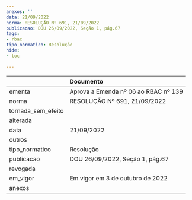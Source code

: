 ```yaml
---
anexos: ''
data: 21/09/2022
norma: RESOLUÇÃO Nº 691, 21/09/2022
publicacao: DOU 26/09/2022, Seção 1, pág.67
tags:
- rbac
tipo_normatico: Resolução
hide: 
- toc 
 
---
```


|                    | Documento                            |
|:-------------------|:-------------------------------------|
| ementa             | Aprova a Emenda nº 06 ao RBAC nº 139 |
| norma              | RESOLUÇÃO Nº 691, 21/09/2022         |
| tornada_sem_efeito |                                      |
| alterada           |                                      |
| data               | 21/09/2022                           |
| outros             |                                      |
| tipo_normatico     | Resolução                            |
| publicacao         | DOU 26/09/2022, Seção 1, pág.67      |
| revogada           |                                      |
| em_vigor           | Em vigor em 3 de outubro de 2022     |
| anexos             |                                      |